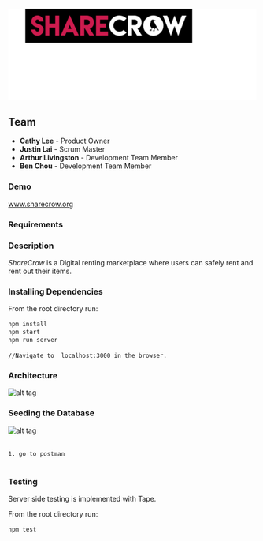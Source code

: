 ![Alt text](/client/assets/images/sharecrow-black-bg.png "ShareCrow logo")

## Team
* **Cathy Lee** - Product Owner
* **Justin Lai** - Scrum Master
* **Arthur Livingston** - Development Team Member
* **Ben Chou** - Development Team Member

### Demo

www.sharecrow.org

### Requirements


### Description
*ShareCrow* is a Digital renting marketplace where users can safely rent and rent out their items.

### Installing Dependencies

From the root directory run:
```
npm install
npm start
npm run server

//Navigate to  localhost:3000 in the browser.

```
### Architecture


![alt tag](http://i393.photobucket.com/albums/pp19/Althecoding1/sharecrowArchitecture_zpsfrllrxaw.png)

### Seeding the Database

![alt tag](http://i393.photobucket.com/albums/pp19/Althecoding1/Screen%20Shot%202016-07-07%20at%209.51.13%20PM_zpsajynjqdg.png)
```

1. go to postman


```
### Testing
Server side testing is implemented with Tape.

From the root directory run:
```
npm test

